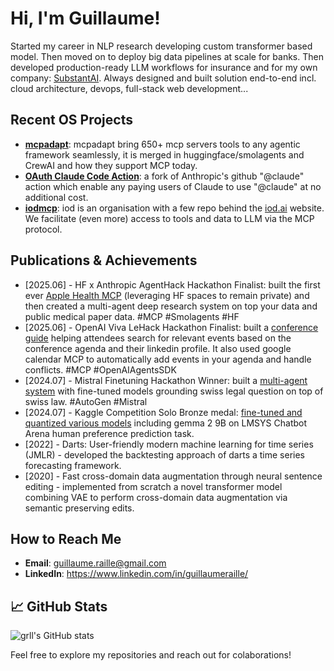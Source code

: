 # Hi, I'm Guillaume!

Started my career in NLP research developing custom transformer based model. Then moved on to deploy big data pipelines at scale for banks. Then developed production-ready LLM workflows for insurance and for my own company: [SubstantAI](https://www.substant.ai). Always designed and built solution end-to-end incl. cloud architecture, devops, full-stack web development...

## Recent OS Projects
- **[mcpadapt](https://github.com/grll/mcpadapt)**: mcpadapt bring 650+ mcp servers tools to any agentic framework seamlessly, it is merged in huggingface/smolagents and CrewAI and how they support MCP today.
- **[OAuth Claude Code Action](https://github.com/grll/claude-code-action)**: a fork of Anthropic's github "@claude" action which enable any paying users of Claude to use "@claude" at no additional cost. 
- **[iodmcp](https://github.com/iodmcp)**: iod is an organisation with a few repo behind the [iod.ai](https://iod.ai) website. We facilitate (even more) access to tools and data to LLM via the MCP protocol.

## Publications & Achievements
- [2025.06] - HF x Anthropic AgentHack Hackathon Finalist: built the first ever [Apple Health MCP](https://github.com/grll/apple-health-landing-zone) (leveraging HF spaces to remain private) and then created a multi-agent deep research system on top your data and public medical paper data. #MCP #Smolagents #HF
- [2025.06] - OpenAI Viva LeHack Hackathon Finalist: built a [conference guide](https://github.com/grll/vivalehack) helping attendees search for relevant events based on the conference agenda and their linkedin profile. It also used google calendar MCP to automatically add events in your agenda and handle conflicts. #MCP #OpenAIAgentsSDK
- [2024.07] - Mistral Finetuning Hackathon Winner: built a [multi-agent system](https://github.com/grll/mistral-finetuning-hackathon) with fine-tuned models grounding swiss legal question on top of swiss law. #AutoGen #Mistral
- [2024.07] - Kaggle Competition Solo Bronze medal: [fine-tuned and quantized various models](https://github.com/grll/lmsys-chatbot-arena-public/blob/main/36_unsloth_gemma2_9b_2048_1epochs_1e-4.ipynb) including gemma 2 9B on LMSYS Chatbot Arena human preference prediction task.
- [2022] - Darts: User-friendly modern machine learning for time series (JMLR) - developed the backtesting approach of darts a time series forecasting framework.
- [2020] - Fast cross-domain data augmentation through neural sentence editing - implemented from scratch a novel transformer model combining VAE to perform cross-domain data augmentation via semantic preserving edits. 

## How to Reach Me
- **Email**: guillaume.raille@gmail.com
- **LinkedIn**: https://www.linkedin.com/in/guillaumeraille/

## 📈 GitHub Stats
![grll's GitHub stats](https://github-readme-stats.vercel.app/api?username=grll&show_icons=true&theme=radical)

Feel free to explore my repositories and reach out for colaborations!

